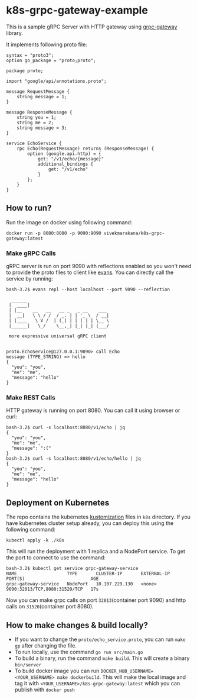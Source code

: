 # k8s-grpc-gateway-example

This is a sample gRPC Server with HTTP gateway using [grpc-gateway](https://github.com/grpc-ecosystem/grpc-gateway) library.

It implements following proto file:

```
syntax = "proto3";
option go_package = "proto;proto";

package proto;

import "google/api/annotations.proto";

message RequestMessage {
	string message = 1;
}

message ResponseMessage {
	string you = 1;
	string me = 2;
	string message = 3;
}

service EchoService {
	rpc Echo(RequestMessage) returns (ResponseMessage) {
		option (google.api.http) = {
			get: "/v1/echo/{message}"
			additional_bindings {
				get: "/v1/echo"
			}
		};
	}
}
``` 

## How to run?

Run the image on docker using following command:
```
docker run -p 8080:8080 -p 9090:9090 vivekmarakana/k8s-grpc-gateway:latest
```

### Make gRPC Calls
gRPC server is run on port 9090 with reflections enabled so you won't need to provide the proto files to client like [evans](https://github.com/ktr0731/evans). You can directly call the service by running:
```
bash-3.2$ evans repl --host localhost --port 9090 --reflection

  ______
 |  ____|
 | |__    __   __   __ _   _ __    ___
 |  __|   \ \ / /  / _. | | '_ \  / __|
 | |____   \ V /  | (_| | | | | | \__ \
 |______|   \_/    \__,_| |_| |_| |___/

 more expressive universal gRPC client


proto.EchoService@127.0.0.1:9090> call Echo
message (TYPE_STRING) => hello
{
  "you": "you",
  "me": "me",
  "message": "hello"
}

```

### Make REST Calls

HTTP gateway is running on port 8080. You can call it using browser or curl:
```
bash-3.2$ curl -s localhost:8080/v1/echo | jq
{
  "you": "you",
  "me": "me",
  "message": ":("
}
bash-3.2$ curl -s localhost:8080/v1/echo/hello | jq
{
  "you": "you",
  "me": "me",
  "message": "hello"
}
```

## Deployment on Kubernetes

The repo contains the kubernetes [kustomization](https://kubernetes.io/docs/tasks/manage-kubernetes-objects/kustomization) files in `k8s` directory. If you have kubernetes cluster setup already, you can deploy this using the following command:
```
kubectl apply -k ./k8s 
```

This will run the deployment with 1 replica and a NodePort service. To get the port to connect to use the command:
```
bash-3.2$ kubectl get service grpc-gateway-service
NAME                   TYPE       CLUSTER-IP       EXTERNAL-IP   PORT(S)                         AGE
grpc-gateway-service   NodePort   10.107.229.130   <none>        9090:32013/TCP,8080:31520/TCP   17s
```

Now you can make grpc calls on port `32013`(container port 9090) and http calls on `31520`(container port 8080).

## How to make changes & build locally?

- If you want to change the `proto/echo_service.proto`, you can run `make gp` after changing the file. 
- To run locally, use the command `go run src/main.go`
- To build a binary, run the command `make build`. This will create a binary `bin/server`
- To build docker image you can run `DOCKER_HUB_USERNAME=<YOUR_USERNAME> make dockerbuild`. This will make the local image and tag it with `<YOUR_USERNAME>/k8s-grpc-gateway:latest` which you can publish with `docker push`
